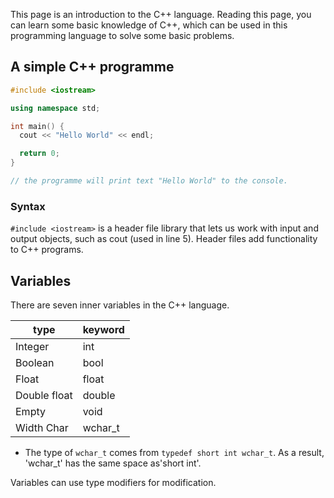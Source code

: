 This page is an introduction to the C++ language. Reading this page, you can learn some basic knowledge of C++, which can be used in this programming language to solve some basic problems.

## A simple C++ programme

```c++
#include <iostream>

using namespace std;

int main() {
  cout << "Hello World" << endl;

  return 0;
}

// the programme will print text "Hello World" to the console.
```

### Syntax

`#include <iostream>` is a header file library that lets us work with input and output objects, such as cout (used in line 5). Header files add functionality to C++ programs.

## Variables

There are seven inner variables in the C++ language.

| type         | keyword |
| ------------ | ------- |
| Integer      | int     |
| Boolean      | bool    |
| Float        | float   |
| Double float | double  |
| Empty        | void    |
| Width Char   | wchar_t |

- The type of `wchar_t` comes from `typedef short int wchar_t`. As a result, 'wchar_t' has the same space as'short int'.

Variables can use type modifiers for modification.

